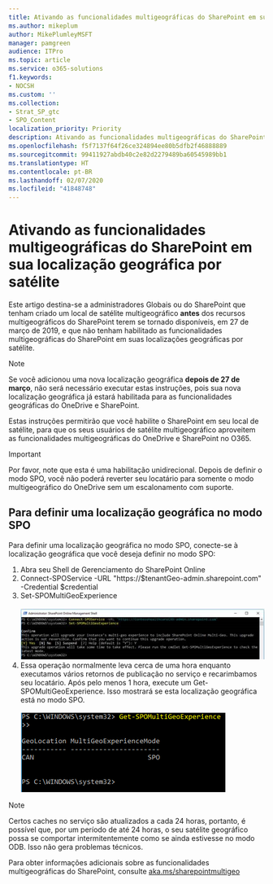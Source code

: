 ```yaml
---
title: Ativando as funcionalidades multigeográficas do SharePoint em sua localização geográfica por satélite
ms.author: mikeplum
author: MikePlumleyMSFT
manager: pamgreen
audience: ITPro
ms.topic: article
ms.service: o365-solutions
f1.keywords:
- NOCSH
ms.custom: ''
ms.collection:
- Strat_SP_gtc
- SPO_Content
localization_priority: Priority
description: Ativando as funcionalidades multigeográficas do SharePoint na sua localização geográfica por satélite.
ms.openlocfilehash: f5f7137f64f26ce324894ee80b5dfb2f46888889
ms.sourcegitcommit: 99411927abdb40c2e82d2279489ba60545989bb1
ms.translationtype: HT
ms.contentlocale: pt-BR
ms.lasthandoff: 02/07/2020
ms.locfileid: "41848748"
---
```

# <a name="enabling-sharepoint-multi-geo-in-your-satellite-geo-location"></a>Ativando as funcionalidades multigeográficas do SharePoint em sua localização geográfica por satélite

Este artigo destina-se a administradores Globais ou do SharePoint que tenham criado um local de satélite multigeográfico **antes** dos recursos multigeográficos do SharePoint terem se tornado disponíveis, em 27 de março de 2019, e que não tenham habilitado as funcionalidades multigeográficas do SharePoint em suas localizações geográficas por satélite. 

>[!Note]
>Se você adicionou uma nova localização geográfica **depois de 27 de março**, não será necessário executar estas instruções, pois sua nova localização geográfica já estará habilitada para as funcionalidades geográficas do OneDrive e SharePoint.

Estas instruções permitirão que você habilite o SharePoint em seu local de satélite, para que os seus usuários de satélite multigeográfico aproveitem as funcionalidades multigeográficas do OneDrive e SharePoint no O365. 

>[!IMPORTANT]
>Por favor, note que esta é uma habilitação unidirecional. Depois de definir o modo SPO, você não poderá reverter seu locatário para somente o modo multigeográfico do OneDrive sem um escalonamento com suporte. 

## <a name="to-set-a-geo-location-into-spo-mode"></a>Para definir uma localização geográfica no modo SPO

Para definir uma localização geográfica no modo SPO, conecte-se à localização geográfica que você deseja definir no modo SPO:

1.  Abra seu Shell de Gerenciamento do SharePoint Online 
2.  Connect-SPOService -URL "https://$tenantGeo-admin.sharepoint.com" -Credential $credential
3.  Set-SPOMultiGeoExperience</br></br>
![Set-SPOMultiGeoExperience](media/Set-SPO-MultiGeo.jpg)
4.  Essa operação normalmente leva cerca de uma hora enquanto executamos vários retornos de publicação no serviço e recarimbamos seu locatário. Após pelo menos 1 hora, execute um Get-SPOMultiGeoExperience.  Isso mostrará se esta localização geográfica está no modo SPO.</br></br>
![Set-SPOMultiGeoExperience](media/Get-SPO-MultiGeo.jpg)

 
 
 
>[!Note]
>Certos caches no serviço são atualizados a cada 24 horas, portanto, é possível que, por um período de até 24 horas, o seu satélite geográfico possa se comportar intermitentemente como se ainda estivesse no modo ODB. Isso não gera problemas técnicos. 
 
Para obter informações adicionais sobre as funcionalidades multigeográficas do SharePoint, consulte [aka.ms/sharepointmultigeo](https://docs.microsoft.com/office365/enterprise/multi-geo-capabilities-in-onedrive-and-sharepoint-online-in-office-365)


